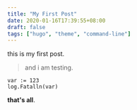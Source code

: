 ```yaml
---
title: "My First Post"
date: 2020-01-16T17:39:55+08:00
draft: false
tags: ["hugo", "theme", "command-line"]
---
```

this is my first post.

> and i am testing.

```golang
var := 123
log.Fatalln(var)
```

**that's all**.
